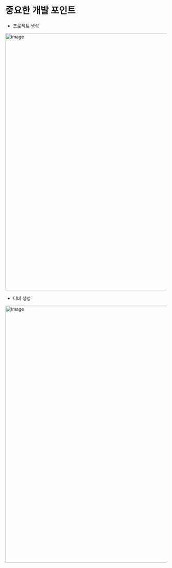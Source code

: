 # 중요한 개발 포인트

- 프로젝트 생성 
  
<img width="800" alt="image" src="https://github.com/user-attachments/assets/6acf7c3f-affe-41bf-8a47-26ac27f996cf">

- 디비 생성

<img width="800" alt="image" src="https://github.com/user-attachments/assets/2b4867cf-6968-4431-ad32-37da1473779a">



